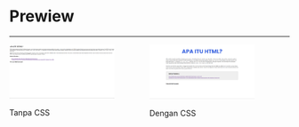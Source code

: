 <h1>Prewiew</h1>
<hr>

<div style="width: 100%; display: flex; justify-content: center;">
  <div class="kiri">
    <img src="image/preview2.png" width="75% alt="Tanpa CSS"">
    <p>Tanpa CSS</p>
  </div>
  <div class="kanan">
    <img src="image/preview1.png" width="75%" alt="Dengan CSS">
    <p>Dengan CSS</p>
  </div>
</div>
